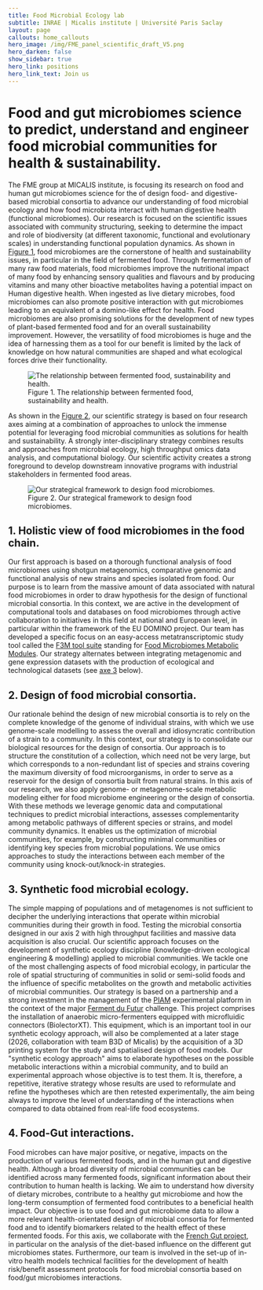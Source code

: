 ```yaml
---
title: Food Microbial Ecology lab 
subtitle: INRAE | Micalis institute | Université Paris Saclay
layout: page
callouts: home_callouts
hero_image: /img/FME_panel_scientific_draft_V5.png
hero_darken: false
show_sidebar: true
hero_link: positions
hero_link_text: Join us
---
```




# Food and gut microbiomes science to predict, understand and engineer food microbial communities for health & sustainability.

The FME group at MICALIS institute, is focusing its research on food and human gut microbiomes science for the of design food- and digestive-based microbial consortia to advance our understanding of food microbial ecology and how food microbiota interact with human digestive health (functional microbiomes). Our research is focused on the scientific issues associated with community structuring, seeking to determine the impact and role of biodiversity (at different taxonomic, functional and evolutionary scales) in understanding functional population dynamics.
As shown in [Figure 1](#Figure1), food microbiomes are the cornerstone of health and sustainability issues, in particular in the field of fermented food. Through fermentation of many raw food materials, food microbiomes improve the nutritional impact of many food by enhancing sensory qualities and flavours and by producing vitamins and many other bioactive metabolites having a potential impact on Human digestive health.  When ingested as live dietary microbes, food microbiomes can also promote positive interaction with gut microbiomes leading to an equivalent of a domino-like effect for health. Food microbiomes are also promising solutions for the development of new types of plant-based fermented food and for an overall sustainability improvement. However, the versatility of food microbiomes is huge and the idea of harnessing them as a tool for our benefit is limited by the lack of knowledge on how natural communities are shaped and what ecological forces drive their functionality.

<a name="Figure1"></a>
<figure>
  <img src="{{site.url}}/img/figure1_Domino.png" alt="The relationship between fermented food, sustainability and health."/>
  <figcaption>Figure 1. The relationship between fermented food, sustainability and health.</figcaption>
</figure>


As shown in the [Figure 2](#Figure2), our scientific strategy is based on four research axes aiming at a combination of approaches to unlock the immense potential for leveraging food microbial communities as solutions for health and sustainability.  A strongly inter-disciplinary strategy combines results and approaches from microbial ecology, high throughput omics data analysis, and computational biology. Our scientific activity creates a strong foreground to develop downstream innovative programs with industrial stakeholders in fermented food areas.

<a name="Figure2"></a>
<figure>
  <img src="{{site.url}}/img/figure2_strategy.png" alt="Our strategical framework to design food microbiomes."/>
  <figcaption>Figure 2. Our strategical framework to design food microbiomes.</figcaption>
</figure>


## 1. Holistic view of food microbiomes in the food chain.

Our first approach is based on a thorough functional analysis of food microbiomes using shotgun metagenomics, comparative genomic and functional analysis of new strains and species isolated from food. Our purpose is to learn from the massive amount of data associated with natural food microbiomes in order to draw hypothesis for the design of functional microbial consortia. In this context, we are active in the development of computational tools and databases on food microbiomes through active collaboration to initiatives in this field at national and European level, in particular within the framework of the EU DOMINO project. Our team has developed a specific focus on an easy-access metatranscriptomic study tool called the [F3M tool suite](https://forge.inrae.fr/fme_team) standing for 
[Food Microbiomes Metabolic Modules](https://entrepot.recherche.data.gouv.fr/dataverse.xhtml?alias=F3M). 
Our strategy alternates between integrating metagenomic and gene expression datasets with the production of ecological and technological datasets (see [axe 3](#axe3) below).

## 2. Design of food microbial consortia.

Our rationale behind the design of new microbial consortia is to rely on the complete knowledge of the genome of individual strains, with which we use genome-scale modelling to assess the overall and idiosyncratic contribution of a strain to a community. In this context, our strategy is to consolidate our biological resources for the design of consortia. Our approach is to structure the constitution of a collection, which need not be very large, but which corresponds to a non-redundant list of species and strains covering the maximum diversity of food microorganisms, in order to serve as a reservoir for the design of consortia built from natural strains. In this axis of our research, we also apply genome- or metagenome-scale metabolic modeling either for food microbiome engineering or the design of consortia. With these methods we leverage genomic data and computational techniques to predict microbial interactions, assesses complementarity among metabolic pathways of different species or strains, and model community dynamics. It enables us the optimization of microbial communities, for example, by constructing minimal communities or identifying key species from microbial populations. We use omics approaches to study the interactions between each member of the community using knock-out/knock-in strategies.

## <a name="axe3"></a>3. Synthetic food microbial ecology.

The simple mapping of populations and of metagenomes is not sufficient to decipher the underlying interactions that operate within microbial communities during their growth in food. Testing the microbial consortia designed in our axis 2 with high throughput facilities and massive data acquisition is also crucial. Our scientific approach focuses on the development of synthetic ecology discipline (knowledge-driven ecological engineering & modelling) applied to microbial communities.  We tackle one of the most challenging aspects of food microbial ecology, in particular the role of spatial structuring of communities in solid or semi-solid foods and the influence of specific metabolites on the growth and metabolic activities of microbial communities. Our strategy is based on a partnership and a strong investment in the management of the [PIAM](https://www.micalis.fr/equipe/piam/) experimental platform in the context of the major [Ferment du Futur](/projects/ferments-du-futur/) challenge. This project comprises the installation of anaerobic micro-fermenters equipped with microfluidic connectors (BiolectorXT). This equipment, which is an important tool in our synthetic ecology approach, will also be complemented at a later stage (2026, collaboration with team B3D of Micalis) by the acquisition of a 3D printing system for the study and spatialised design of food models. Our "synthetic ecology approach" aims to elaborate hypotheses on the possible metabolic interactions within a microbial community, and to build an experimental approach whose objective is to test them. It is, therefore, a repetitive, iterative strategy whose results are used to reformulate and refine the hypotheses which are then retested experimentally, the aim being always to improve the level of understanding of the interactions when compared to data obtained from real-life food ecosystems.

## 4. Food-Gut interactions.

Food microbes can have major positive, or negative, impacts on the production of various fermented foods, and in the human gut and digestive health. Although a broad diversity of microbial communities can be identified across many fermented foods, significant information about their contribution to human health is lacking. We aim to understand how diversity of dietary microbes, contribute to a healthy gut microbiome and how the long-term consumption of fermented food contributes to a beneficial health impact. Our objective is to use food and gut microbiome data to allow a more relevant health-orientated design of microbial consortia for fermented food and to identify biomarkers related to the health effect of these fermented foods. For this axis, we collaborate with the [French Gut project](/projects/french-gut/), in particular on the analysis of the diet-based influence on the different gut microbiomes states. Furthermore, our team is involved in the set-up of in-vitro health models technical  facilities for the development of health risk/benefit assessment protocols for food microbial consortia based on food/gut microbiomes interactions.
